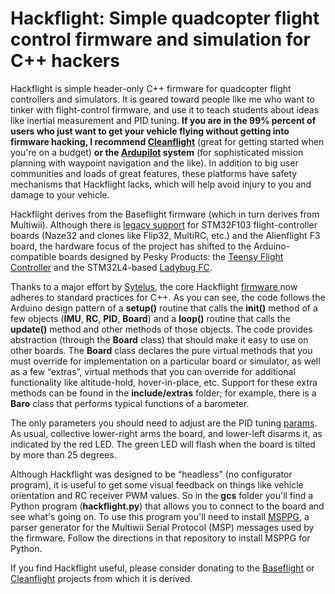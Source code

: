 # Hackflight: Simple quadcopter flight control firmware and simulation for C++ hackers

Hackflight is simple header-only C++ firmware for quadcopter flight
controllers and simulators.  It is geared toward people like me who want to
tinker with flight-control firmware, and use it to teach students about ideas
like inertial measurement and PID tuning.  <b>If you are in the 99% percent of
users who just want to get your vehicle flying without getting into firmware
hacking, I recommend [Cleanflight](http://cleanflight.com/)</b> (great for
getting started when you're on a budget) <b>or the
[Ardupilot](http://copter.ardupilot.org/ardupilot/index.html) system</b> (for
sophisticated mission planning with waypoint navigation and the like).  In
addition to big user communities and loads of great features, these platforms
have safety mechanisms that Hackflight lacks, which will help avoid injury to
you and damage to your vehicle.

Hackflight derives from the Baseflight firmware (which in turn derives from
Multiwii).  Although there is [legacy support](https://github.com/simondlevy/hackflight/tree/master/legacy) 
for STM32F103 flight-controller boards
(Naze32 and clones like Flip32, MultiRC, etc.) and the Alienflight F3 board,
the hardware focus of the project has shifted to the Arduino-compatible boards designed
by Pesky Products: the [Teensy Flight Controller](https://forum.pjrc.com/threads/32985-Teensy-Flight-Controller)
and the STM32L4-based [Ladybug FC](http://diydrones.com/profiles/blogs/flight-of-the-ladybug).

Thanks to a major effort by
[Sytelus](https://github.com/sytelus), the core Hackflight 
[firmware ](https://github.com/simondlevy/hackflight/tree/master/include) now
adheres to standard practices for C++.  As you can see, the code
follows the Arduino design pattern of a <b>setup()</b> routine that calls the
<b>init()</b> method of a few objects (<b>IMU</b>, <b>RC</b>,
<b>PID</b>, <b>Board</b>) and a <b>loop()</b> routine that calls the
<b>update()</b> method and other methods of those objects.  The code provides
abstraction (through the <b>Board</b> class) that should make it easy to use
on other boards.  The <b>Board</b> class declares the pure virtual methods that you must override
for implementation on a particular board or simulator, as well as a few &ldquo;extras&rdquo;,
virtual methods that you can override for additional functionality like altitude-hold, hover-in-place,
etc.  Support for these extra methods can be found in the <b>include/extras</b> folder; for example,
there is a <b>Baro</b> class that performs typical functions of a barometer.

The only parameters you should need to adjust are the PID tuning 
[params](https://github.com/simondlevy/hackflight/blob/master/include/config.hpp#L25-L43). 
As usual, collective lower-right arms the board, and lower-left disarms it, as
indicated by the red LED.  The green LED will flash when the board is tilted by
more than 25 degrees.

Although Hackflight was designed to be &ldquo;headless&rdquo; (no configurator program),
it is useful to get some visual feedback on things like vehicle orientation and RC receiver
PWM values.  So in the <b>gcs</b> folder you'll find a Python program (<b>hackflight.py</b>)
that allows you to connect to the board and see what's going on.  To use this program you'll
need to install [MSPPG](https://github.com/simondlevy/hackflight/tree/master/parser), a
parser generator for the Multiwii Serial Protocol (MSP) messages used by the
firmware. Follow the directions in that repository to install MSPPG for Python.

If you find Hackflight useful, please consider donating
to the [Baseflight](https://goo.gl/3tyFhz) or 
[Cleanflight](https://www.paypal.com/cgi-bin/webscr?cmd=_s-xclick&hosted_button_id=TSQKVT6UYKGL6)
projects from which it is derived.
